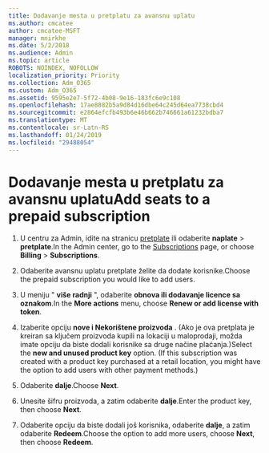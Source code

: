 ```yaml
---
title: Dodavanje mesta u pretplatu za avansnu uplatu
ms.author: cmcatee
author: cmcatee-MSFT
manager: mnirkhe
ms.date: 5/2/2018
ms.audience: Admin
ms.topic: article
ROBOTS: NOINDEX, NOFOLLOW
localization_priority: Priority
ms.collection: Adm_O365
ms.custom: Adm_O365
ms.assetid: 9595e2e7-5f72-4b08-9e16-183fc6e9c108
ms.openlocfilehash: 17ae8882b5a9d84d16dbe64c245d64ea7738cbd4
ms.sourcegitcommit: e2864efcfb493b6e46b662b746661a61232bdba7
ms.translationtype: MT
ms.contentlocale: sr-Latn-RS
ms.lasthandoff: 01/24/2019
ms.locfileid: "29488054"
---
```

# <a name="add-seats-to-a-prepaid-subscription"></a><span data-ttu-id="a9b72-102">Dodavanje mesta u pretplatu za avansnu uplatu</span><span class="sxs-lookup"><span data-stu-id="a9b72-102">Add seats to a prepaid subscription</span></span>

1. <span data-ttu-id="a9b72-103">U centru za Admin, idite na stranicu [pretplate](https://go.microsoft.com/fwlink/p/?linkid=842054) ili odaberite **naplate** \> **pretplate**.</span><span class="sxs-lookup"><span data-stu-id="a9b72-103">In the Admin center, go to the [Subscriptions](https://go.microsoft.com/fwlink/p/?linkid=842054) page, or choose **Billing** \> **Subscriptions**.</span></span>
    
2. <span data-ttu-id="a9b72-104">Odaberite avansnu uplatu pretplate želite da dodate korisnike.</span><span class="sxs-lookup"><span data-stu-id="a9b72-104">Choose the prepaid subscription you would like to add users.</span></span>
    
3. <span data-ttu-id="a9b72-105">U meniju " **više radnji** ", odaberite **obnova ili dodavanje licence sa oznakom**.</span><span class="sxs-lookup"><span data-stu-id="a9b72-105">In the **More actions** menu, choose **Renew or add license with token**.</span></span>
    
4. <span data-ttu-id="a9b72-p101">Izaberite opciju **nove i Nekorištene proizvoda** . (Ako je ova pretplata je kreiran sa ključem proizvoda kupili na lokaciji u maloprodaji, možda imate opciju da biste dodali korisnike sa druge načine plaćanja.)</span><span class="sxs-lookup"><span data-stu-id="a9b72-p101">Select the **new and unused product key** option. (If this subscription was created with a product key purchased at a retail location, you might have the option to add users with other payment methods.)</span></span> 
    
5. <span data-ttu-id="a9b72-108">Odaberite **dalje**.</span><span class="sxs-lookup"><span data-stu-id="a9b72-108">Choose **Next**.</span></span>
    
6. <span data-ttu-id="a9b72-109">Unesite šifru proizvoda, a zatim odaberite **dalje**.</span><span class="sxs-lookup"><span data-stu-id="a9b72-109">Enter the product key, then choose **Next**.</span></span>
    
7. <span data-ttu-id="a9b72-110">Odaberite opciju da biste dodali još korisnika, odaberite **dalje**, a zatim odaberite **Redeem**.</span><span class="sxs-lookup"><span data-stu-id="a9b72-110">Choose the option to add more users, choose **Next**, then choose **Redeem**.</span></span>
    

